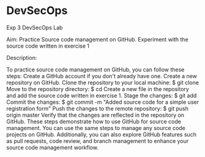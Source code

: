 # DevSecOps
Exp 3 DevSecOps Lab

Aim: Practice Source code management on GitHub. Experiment with the source code written in exercise 1

Description:

To practice source code management on GitHub, you can follow these steps:
Create a GitHub account if you don't already have one.
Create a new repository on GitHub.
Clone the repository to your local machine: $ git clone <repository- url>
Move to the repository directory: $ cd <repository-name>
Create a new file in the repository and add the source code written in exercise 1.
Stage the changes: $ git add <file-name>
Commit the changes: $ git commit -m "Added source code for a simple user registration form"
Push the changes to the remote repository: $ git push origin master
Verify that the changes are reflected in the repository on GitHub. These steps demonstrate how to use GitHub for source code management. You can use the same steps to manage any source code projects on GitHub. Additionally, you can also explore GitHub features such as pull requests, code review, and branch management to enhance your source code management workflow.
